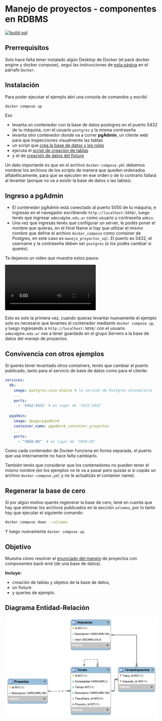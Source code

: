# Manejo de proyectos - componentes en RDBMS

[![build-sql](https://github.com/uqbar-project/eg-manejo-proyectos-sql/actions/workflows/build.yml/badge.svg)](https://github.com/uqbar-project/eg-manejo-proyectos-sql/actions/workflows/build.yml)

## Prerrequisitos

Solo hace falta tener instalado algún Desktop de Docker (el pack docker engine y docker compose), seguí las instrucciones de [esta página](https://phm.uqbar-project.org/material/software) en el párrafo `Docker`.

## Instalación

Para poder ejecutar el ejemplo abrí una consola de comandos y escribí

```bash
docker compose up
```

Eso

- levanta un contenedor con la base de datos postsgres en el puerto 5432 de tu máquina, con el usuario `postgres` y la misma contraseña
- levanta otro contenedor donde va a correr **pgAdmin**, un cliente web para que inspecciones visualmente las tablas
- un script que [crea la base de datos y los roles](init_db.sh)
- ejecuta el [script de creación de tablas](10_ManejoProyectos_DDL_MySQL.sql)
- y el de [creación de datos del fixture](20_ManejoProyectos_Fixture_MySQL.sql)

Un dato importante es que en el archivo `docker-compose.yml` debemos nombrar los archivos de los scripts de manera que queden ordenados alfabéticamente, para que se ejecuten en ese orden o de lo contrario fallará al levantar (porque no va a existir la base de datos o las tablas).

## Ingreso a pgAdmin

- El contenedor pgAdmin está conectado al puerto 5050 de tu máquina, e ingresás en el navegador escribiendo `http://localhost:5050/`, luego tenés que ingresar `admin@phm.edu.ar` como usuario y contraseña `admin`. 
- Una vez que ingresás tenés que configurar un server, le podés poner el nombre que quieras, en el Host Name sí hay que utilizar el mismo nombre que define el archivo `docker_compose` como container de Postgres, en este caso es `manejo_proyectos_sql`. El puerto es 5432, el username y la contraseña deben ser `postgres` (o los podés cambiar si querés)

Te dejamos un video que muestra estos pasos:

![configuración pgAdmin](./images/demo.mov)

Esto es solo la primera vez, cuando quieras levantar nuevamente el ejemplo solo es necesario que levantes el contenedor mediante `docker compose up`, y luego ingresando a `http://localhost:5050/` con el usuario `admin@phm.edu.ar` vas a tener guardado en el grupo Servers a la base de datos del manejo de proyectos.

## Convivencia con otros ejemplos

Si querés tener levantado otros containers, tenés que cambiar el puerto publicado, tanto para el servicio de base de datos como para el cliente:

```yml
services:
  db:
    image: postgres:xxxx-alpine # la versión de Postgres minimalista
    ...
    ports:
      - '5442:5432' # en lugar de '5432:5432'

  pgadmin:
    image: dpage/pgadmin4
    container_name: pgadmin4_container_proyectos
    ...
    ports:
      - "5060:80"  # en lugar de '5050:80'
```

Como cada contenedor de Docker funciona en forma separada, el puerto que usa internamente no hace falta cambiarlo. 

También tenés que considerar que los contenedores no pueden tener el mismo nombre (en los ejemplos no te va a pasar pero quizás sí si copiás un archivo `docker-compose.yml` y no le actualizás el container name).

## Regenerar la base de cero

Si por algún motivo querés regenerar la base de cero, tené en cuenta que hay que eliminar los archivos publicados en la sección `volumes`, por lo tanto hay que ejecutar el siguiente comando:

```bash
docker compose down --volumes
```

Y luego nuevamente `docker compose up`.

## Objetivo

Muestra cómo resolver el [enunciado del manejo](https://docs.google.com/document/d/1ouK1dvoLmHaesuwOHp4EsHUKVGZSATJwGL94g9roZfE/edit) de proyectos con componentes back-end (de una base de datos). 

**Incluye:** 

* creación de tablas y objetos de la base de datos, 
* un fixture 
* y queries de ejemplo.

## Diagrama Entidad-Relación

![DER](images/DER_manejoProyectos.png)
